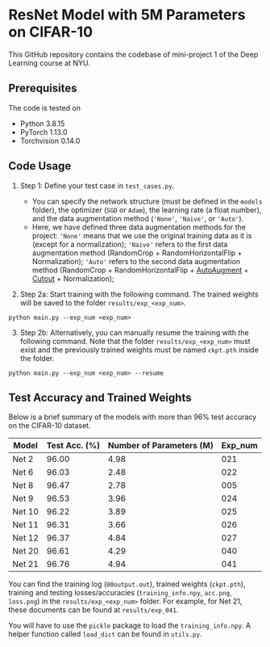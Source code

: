 # ResNet Model with 5M Parameters on CIFAR-10

This GitHub repository contains the codebase of mini-project 1 of the Deep Learning course at NYU.

## Prerequisites
The code is tested on
- Python 3.8.15
- PyTorch 1.13.0
- Torchvision 0.14.0

## Code Usage
1. Step 1: Define your test case in `test_cases.py`. 
    - You can specify the network structure (must be defined in the `models` folder), the optimizer (`SGD` or `Adam`), the learning rate (a float number), and the data augmentation method (`'None'`, `'Naive'`, or `'Auto'`). 
    - Here, we have defined three data augmentation methods for the project: `'None'` means that we use the original training data as it is (except for a normalization); `'Naive'` refers to the first data augmentation method (RandomCrop + RandomHorizontalFlip + Normalization); `'Auto'` refers to the second data augmentation method (RandomCrop + RandomHorizontalFlip + [AutoAugment](https://pytorch.org/vision/main/generated/torchvision.transforms.AutoAugment.html) + [Cutout](https://github.com/uoguelph-mlrg/Cutout) + Normalization); 

2. Step 2a: Start training with the following command. The trained weights will be saved to the folder `results/exp_<exp_num>`.
```
python main.py --exp_num <exp_num>
```

3. Step 2b: Alternatively, you can manually resume the training with the following command. Note that the folder `results/exp_<exp_num>` must exist and the previously trained weights must be named `ckpt.pth` inside the folder.
```
python main.py --exp_num <exp_num> --resume 
```

## Test Accuracy and Trained Weights
Below is a brief summary of the models with more than 96% test accuracy on the CIFAR-10 dataset. 

| Model       | Test Acc. (%)  | Number of Parameters (M) |Exp_num   |
| ----------- | -------------- | ----------- | ----------- |
| Net 2       | 96.00   | 4.98 |021       |
| Net 6       | 96.03   | 2.48 |022       |
| Net 8       | 96.47   | 2.78 |005       |
| Net 9       | 96.53   | 3.96 |024       |
| Net 10      | 96.22   | 3.89 |025       |
| Net 11      | 96.31   | 3.66 |026       |
| Net 12      | 96.37   | 4.84 |027       |
| Net 20      | 96.61   | 4.29 |040       |
| Net 21      | 96.76   | 4.94 |041       |

You can find the training log (`00output.out`), trained weights (`ckpt.pth`), training and testing losses/accuracies (`training_info.npy`, `acc.png`, `loss.png`) in the `results/exp_<exp_num>` folder. For example, for Net 21, these documents can be found at `results/exp_041`.

You will have to use the `pickle` package to load the `training_info.npy`. A helper function called `load_dict` can be found in `utils.py`.

